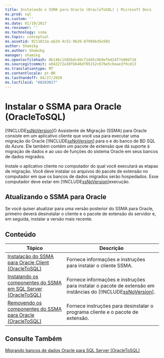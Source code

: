 ```yaml
---
title: Instalando o SSMA para Oracle (OracleToSQL) | Microsoft Docs
ms.prod: sql
ms.custom: ''
ms.date: 01/19/2017
ms.reviewer: ''
ms.technology: ssma
ms.topic: conceptual
ms.assetid: 9211013a-ab24-4c52-9b26-87994b35e502
author: Shamikg
ms.author: Shamikg
manager: shamikg
ms.openlocfilehash: 0b146c1585bdcddcf2d45c6b9efbd24f7e90d718
ms.sourcegitcommit: e042272a38fb646df05152c676e5cbeae3f9cd13
ms.translationtype: MT
ms.contentlocale: pt-BR
ms.lasthandoff: 04/27/2020
ms.locfileid: "68263017"
---
```

# <a name="installing-ssma--for-oracle-oracletosql"></a>Instalar o SSMA para Oracle (OracleToSQL)
[!INCLUDE[ssNoVersion](../../includes/ssnoversion-md.md)]O Assistente de Migração (SSMA) para Oracle consiste em um aplicativo cliente que você usa para executar uma migração do Oracle [!INCLUDE[ssNoVersion](../../includes/ssnoversion-md.md)] para o e do banco de BD SQL do Azure. Ele também contém um pacote de extensão que dá suporte à migração de dados e ao uso de funções do sistema Oracle em seus bancos de dados migrados.  
  
Instale o aplicativo cliente no computador do qual você executará as etapas de migração. Você deve instalar os arquivos do pacote de extensão no computador em que os bancos de dados migrados serão hospedados. Esse computador deve estar em [!INCLUDE[ssNoVersion](../../includes/ssnoversion-md.md)]execução.  
  
## <a name="upgrading-ssma-for-oracle"></a>Atualizando o SSMA para Oracle  
Se você quiser atualizar para uma versão posterior do SSMA para Oracle, primeiro deverá desinstalar o cliente e o pacote de extensão do servidor e, em seguida, instalar a versão mais recente.  
  
## <a name="contents"></a>Conteúdo  
  
|Tópico|Descrição|  
|---------|---------------|  
|[Instalação do SSMA para Oracle Client &#40;OracleToSQL&#41;](../../ssma/oracle/installing-ssma-for-oracle-client-oracletosql.md)|Fornece informações e instruções para instalar o cliente SSMA.|  
|[Instalando os componentes do SSMA em SQL Server &#40;OracleToSQL&#41;](../../ssma/oracle/installing-ssma-components-on-sql-server-oracletosql.md)|Fornece informações e instruções para instalar o pacote de extensão em instâncias do [!INCLUDE[ssNoVersion](../../includes/ssnoversion-md.md)].|  
|[Removendo os componentes do SSMA para Oracle &#40;OracleToSQL&#41;](../../ssma/oracle/removing-ssma-for-oracle-components-oracletosql.md)|Fornece instruções para desinstalar o programa cliente e o pacote de extensão.|  
  
## <a name="see-also"></a>Consulte Também  
[Migrando bancos de dados Oracle para SQL Server &#40;OracleToSQL&#41;](../../ssma/oracle/migrating-oracle-databases-to-sql-server-oracletosql.md)  
  
